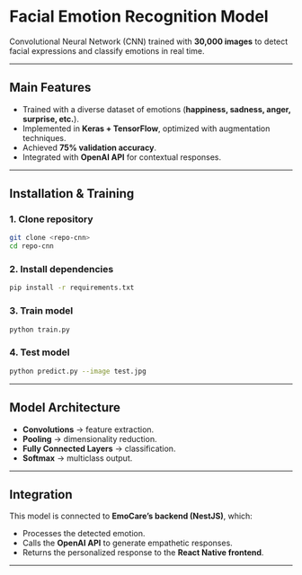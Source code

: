 # Facial Emotion Recognition Model

Convolutional Neural Network (CNN) trained with **30,000 images** to detect facial expressions and classify emotions in real time.

---

## Main Features
- Trained with a diverse dataset of emotions (**happiness, sadness, anger, surprise, etc.**).
- Implemented in **Keras + TensorFlow**, optimized with augmentation techniques.
- Achieved **75% validation accuracy**.
- Integrated with **OpenAI API** for contextual responses.

---

## Installation & Training

### 1. Clone repository
```bash
git clone <repo-cnn>
cd repo-cnn
```

### 2. Install dependencies
```bash
pip install -r requirements.txt
```

### 3. Train model
```bash
python train.py
```

### 4. Test model
```bash
python predict.py --image test.jpg
```

---

## Model Architecture
- **Convolutions** → feature extraction.
- **Pooling** → dimensionality reduction.
- **Fully Connected Layers** → classification.
- **Softmax** → multiclass output.

---

## Integration
This model is connected to **EmoCare’s backend (NestJS)**, which:
- Processes the detected emotion.  
- Calls the **OpenAI API** to generate empathetic responses.  
- Returns the personalized response to the **React Native frontend**.  

---

